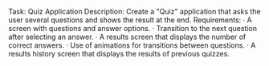Task: Quiz Application
Description:
Create a "Quiz" application that asks the user several questions and shows the result at the end.
Requirements:
·         A screen with questions and answer options.
·         Transition to the next question after selecting an answer.
·         A results screen that displays the number of correct answers.
·         Use of animations for transitions between questions.
·         A results history screen that displays the results of previous quizzes.
